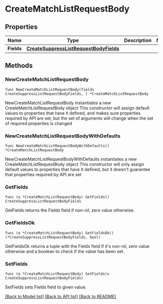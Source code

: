 # CreateMatchListRequestBody

## Properties

Name | Type | Description | Notes
------------ | ------------- | ------------- | -------------
**Fields** | [**CreateSuppressListRequestBodyFields**](CreateSuppressListRequestBodyFields.md) |  | 

## Methods

### NewCreateMatchListRequestBody

`func NewCreateMatchListRequestBody(fields CreateSuppressListRequestBodyFields, ) *CreateMatchListRequestBody`

NewCreateMatchListRequestBody instantiates a new CreateMatchListRequestBody object
This constructor will assign default values to properties that have it defined,
and makes sure properties required by API are set, but the set of arguments
will change when the set of required properties is changed

### NewCreateMatchListRequestBodyWithDefaults

`func NewCreateMatchListRequestBodyWithDefaults() *CreateMatchListRequestBody`

NewCreateMatchListRequestBodyWithDefaults instantiates a new CreateMatchListRequestBody object
This constructor will only assign default values to properties that have it defined,
but it doesn't guarantee that properties required by API are set

### GetFields

`func (o *CreateMatchListRequestBody) GetFields() CreateSuppressListRequestBodyFields`

GetFields returns the Fields field if non-nil, zero value otherwise.

### GetFieldsOk

`func (o *CreateMatchListRequestBody) GetFieldsOk() (*CreateSuppressListRequestBodyFields, bool)`

GetFieldsOk returns a tuple with the Fields field if it's non-nil, zero value otherwise
and a boolean to check if the value has been set.

### SetFields

`func (o *CreateMatchListRequestBody) SetFields(v CreateSuppressListRequestBodyFields)`

SetFields sets Fields field to given value.



[[Back to Model list]](../README.md#documentation-for-models) [[Back to API list]](../README.md#documentation-for-api-endpoints) [[Back to README]](../README.md)


